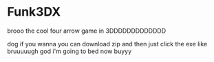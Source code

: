 # Funk3DX
brooo the cool four arrow game in 3DDDDDDDDDDDDD


dog if you wanna you can download zip and then just click the exe like bruuuuugh god i'm going to bed now buyyy
